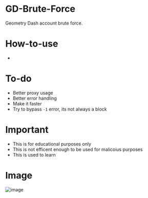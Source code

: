 # GD-Brute-Force
Geometry Dash account brute force.
# How-to-use
-
# To-do
- Better proxy usage
- Better error handling
- Make it faster
- Try to bypass `-1` error, its not always a block
# Important
- This is for educational purposes only
- This is not efficent enough to be used for malicoius purposes
- This is used to learn
# Image
![image](https://github.com/srryx/GD-Brute-Force/assets/131513807/da31ff15-2b17-4421-a4e5-26f8453129fb)
